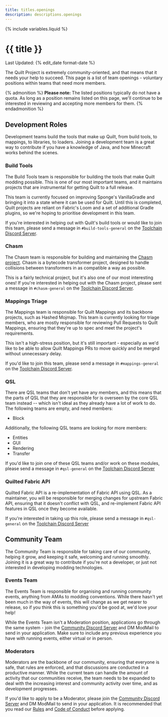 ```yaml
---
title: titles.openings
description: descriptions.openings
---
```


{% include variables.liquid %}

<div class="media mb-5">
    <div class="media-content">
        <h1 class="title">
            {{ title }}
        </h1>
        <p class="subtitle is-6">
            Last Updated: {% edit_date format-date %}
        </p>
    </div>
</div>

The Quilt Project is extremely community-oriented, and that means that it needs your help to succeed. This page is a
list of team openings - voluntary positions within teams that need more members.

{% admonition %}
**Please note:** The listed positions typically do not have a quota. As long as a position remains listed on this page,
we'll continue to be interested in reviewing and accepting more members for them. {% endadmonition %}

## Development Roles

Development teams build the tools that make up Quilt, from build tools, to mappings, to libraries, to loaders. Joining a
development team is a great way to contribute if you have a knowledge of Java, and how Minecraft works behind the
scenes.

### Build Tools

The Build Tools team is responsible for building the tools that make Quilt modding possible. This is one of our most
important teams, and it maintains projects that are instrumental for getting Quilt to a full release.

This team is currently focused on improving Sponge's VanillaGradle and bringing it into a state where it can be used for
Quilt. Until this is completed, Quilt projects are reliant on Fabric's Loom and a set of additional Gradle plugins, so
we're hoping to prioritise development in this team.

If you're interested in helping out with Quilt's build tools or would like to join this team, please send a message
in `#build-tools-general` on the [Toolchain Discord Server](https://discord.quiltmc.org/toolchain).

### Chasm

The Chasm team is responsible for building and maintaining the [Chasm project](https://github.com/QuiltMC/chasm). Chasm
is a bytecode transformer project, designed to handle collisions between transformers in as compatible a way as
possible.

This is a fairly technical project, but it's also one of our most interesting ones! If you're interested in helping out
with the Chasm project, please sent a message in `#chasm-general` on the 
[Toolchain Discord Server](https://discord.quiltmc.org/toolchain).

### Mappings Triage

The Mappings team is responsible for Quilt Mappings and its backbone projects, such as Hashed Mojmap. This team is
currently looking for triage members, who are mostly responsible for reviewing Pull Requests to Quilt Mappings, 
ensuring that they're up to spec and meet the project's requirements.

This isn't a high-stress position, but it's still important - especially as we'd like to be able to allow Quilt Mappings
PRs to move quickly and be merged without unnecessary delay.

If you'd like to join this team, please send a message in `#mappings-general` on
the [Toolchain Discord Server](https://discord.quiltmc.org/toolchain).

### QSL

There are QSL teams that don't yet have any members, and this means that the parts of QSL that they are
responsible for is overseen by the core QSL team instead -- which isn't ideal as they already have a lot of work to 
do. The following teams are empty, and need members:

- Block

Additionally, the following QSL teams are looking for more members:

- Entities
- GUI
- Rendering
- Transfer

If you'd like to join one of these QSL teams and/or work on these modules, please send a message in `#qsl-general` on
the [Toolchain Discord Server](https://discord.quiltmc.org/toolchain)

### Quilted Fabric API

Quilted Fabric API is a re-implementation of Fabric API using QSL. As a maintainer, you will be responsible for 
merging changes for upstream Fabric API, ensuring that it doesn't conflict with QSL, and re-implement Fabric API 
features in QSL once they become available.

If you're interested in taking up this role, please send a message in `#qsl-general` on the 
[Toolchain Discord Server](https://discord.quiltmc.org/toolchain) 

## Community Team

The Community Team is responsible for taking care of our community, helping it grow, and keeping it safe, welcoming and
running smoothly. Joining it is a great way to contribute if you're not a developer, or just not interested in
developing modding technologies.

### Events Team

The Events Team is responsible for organising and running community events, anything from AMAs to modding conventions.
While there hasn't yet been much in the way of events, this will change as we get nearer to release, so if you think
this is something you'd be good at, we'd love your help!

While the Events Team isn't a Moderation position, applications go through the same system - join
the [Community Discord Server](https://discord.quiltmc.org) and DM ModMail to send in your application. Make sure to
include any previous experience you have with running events, either virtual or in person.

### Moderators

Moderators are the backbone of our community, ensuring that everyone is safe, that rules are enforced, and that
discussions are conducted in a productive manner. While the current team can handle the amount of activity that our
communities receive, the team needs to be expanded to deal with the increasing interest and community activity over
time, and as development progresses.

If you'd like to apply to be a Moderator, please join the [Community Discord Server](https://discord.quiltmc.org) and 
DM ModMail to send in your application. It is recommended that you read our 
[Rules](https://quiltmc.org/community/rules/) and [Code of Conduct](https://quiltmc.org/community/code-of-conduct/) 
before applying.
